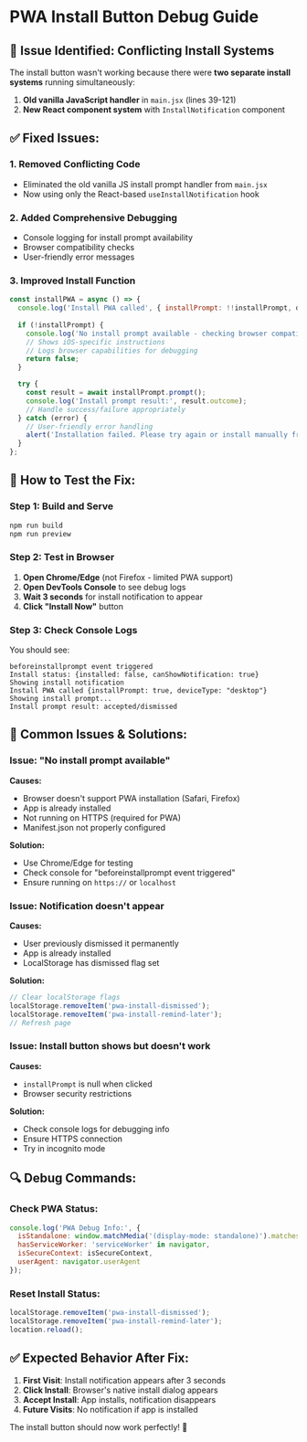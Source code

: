 # PWA Install Button Debug Guide

## 🔧 Issue Identified: Conflicting Install Systems

The install button wasn't working because there were **two separate install systems** running simultaneously:

1. **Old vanilla JavaScript handler** in `main.jsx` (lines 39-121)
2. **New React component system** with `InstallNotification` component

## ✅ **Fixed Issues:**

### 1. **Removed Conflicting Code**
- Eliminated the old vanilla JS install prompt handler from `main.jsx`
- Now using only the React-based `useInstallNotification` hook

### 2. **Added Comprehensive Debugging**
- Console logging for install prompt availability
- Browser compatibility checks
- User-friendly error messages

### 3. **Improved Install Function**
```javascript
const installPWA = async () => {
  console.log('Install PWA called', { installPrompt: !!installPrompt, deviceType });
  
  if (!installPrompt) {
    console.log('No install prompt available - checking browser compatibility');
    // Shows iOS-specific instructions
    // Logs browser capabilities for debugging
    return false;
  }

  try {
    const result = await installPrompt.prompt();
    console.log('Install prompt result:', result.outcome);
    // Handle success/failure appropriately
  } catch (error) {
    // User-friendly error handling
    alert('Installation failed. Please try again or install manually from your browser menu.');
  }
};
```

## 🧪 **How to Test the Fix:**

### **Step 1: Build and Serve**
```bash
npm run build
npm run preview
```

### **Step 2: Test in Browser**
1. **Open Chrome/Edge** (not Firefox - limited PWA support)
2. **Open DevTools Console** to see debug logs
3. **Wait 3 seconds** for install notification to appear
4. **Click "Install Now"** button

### **Step 3: Check Console Logs**
You should see:
```
beforeinstallprompt event triggered
Install status: {installed: false, canShowNotification: true}
Showing install notification
Install PWA called {installPrompt: true, deviceType: "desktop"}
Showing install prompt...
Install prompt result: accepted/dismissed
```

## 🚨 **Common Issues & Solutions:**

### **Issue: "No install prompt available"**
**Causes:**
- Browser doesn't support PWA installation (Safari, Firefox)
- App is already installed
- Not running on HTTPS (required for PWA)
- Manifest.json not properly configured

**Solution:**
- Use Chrome/Edge for testing
- Check console for "beforeinstallprompt event triggered"
- Ensure running on `https://` or `localhost`

### **Issue: Notification doesn't appear**
**Causes:**
- User previously dismissed it permanently
- App is already installed
- LocalStorage has dismissed flag set

**Solution:**
```javascript
// Clear localStorage flags
localStorage.removeItem('pwa-install-dismissed');
localStorage.removeItem('pwa-install-remind-later');
// Refresh page
```

### **Issue: Install button shows but doesn't work**
**Causes:**
- `installPrompt` is null when clicked
- Browser security restrictions

**Solution:**
- Check console logs for debugging info
- Ensure HTTPS connection
- Try in incognito mode

## 🔍 **Debug Commands:**

### **Check PWA Status:**
```javascript
console.log('PWA Debug Info:', {
  isStandalone: window.matchMedia('(display-mode: standalone)').matches,
  hasServiceWorker: 'serviceWorker' in navigator,
  isSecureContext: isSecureContext,
  userAgent: navigator.userAgent
});
```

### **Reset Install Status:**
```javascript
localStorage.removeItem('pwa-install-dismissed');
localStorage.removeItem('pwa-install-remind-later');
location.reload();
```

## ✅ **Expected Behavior After Fix:**

1. **First Visit**: Install notification appears after 3 seconds
2. **Click Install**: Browser's native install dialog appears
3. **Accept Install**: App installs, notification disappears
4. **Future Visits**: No notification if app is installed

The install button should now work perfectly! 🚀